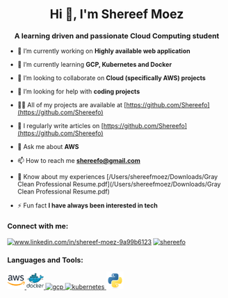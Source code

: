 <h1 align="center">Hi 👋, I'm Shereef Moez</h1>
<h3 align="center">A learning driven and passionate Cloud Computing student</h3>

- 🔭 I’m currently working on **Highly available web application**

- 🌱 I’m currently learning **GCP, Kubernetes and Docker**

- 👯 I’m looking to collaborate on **Cloud (specifically AWS) projects**

- 🤝 I’m looking for help with **coding projects**

- 👨‍💻 All of my projects are available at [https://github.com/Shereefo](https://github.com/Shereefo)

- 📝 I regularly write articles on [https://github.com/Shereefo](https://github.com/Shereefo)

- 💬 Ask me about **AWS**

- 📫 How to reach me **shereefo@gmail.com**

- 📄 Know about my experiences [/Users/shereefmoez/Downloads/Gray Clean Professional Resume.pdf](/Users/shereefmoez/Downloads/Gray Clean Professional Resume.pdf)

- ⚡ Fun fact **I have always been interested in tech**

<h3 align="left">Connect with me:</h3>
<p align="left">
<a href="https://linkedin.com/in/www.linkedin.com/in/shereef-moez-9a99b6123" target="blank"><img align="center" src="https://raw.githubusercontent.com/rahuldkjain/github-profile-readme-generator/master/src/images/icons/Social/linked-in-alt.svg" alt="www.linkedin.com/in/shereef-moez-9a99b6123" height="30" width="40" /></a>
<a href="https://instagram.com/shereefo" target="blank"><img align="center" src="https://raw.githubusercontent.com/rahuldkjain/github-profile-readme-generator/master/src/images/icons/Social/instagram.svg" alt="shereefo" height="30" width="40" /></a>
</p>

<h3 align="left">Languages and Tools:</h3>
<p align="left"> <a href="https://aws.amazon.com" target="_blank" rel="noreferrer"> <img src="https://raw.githubusercontent.com/devicons/devicon/master/icons/amazonwebservices/amazonwebservices-original-wordmark.svg" alt="aws" width="40" height="40"/> </a> <a href="https://www.docker.com/" target="_blank" rel="noreferrer"> <img src="https://raw.githubusercontent.com/devicons/devicon/master/icons/docker/docker-original-wordmark.svg" alt="docker" width="40" height="40"/> </a> <a href="https://cloud.google.com" target="_blank" rel="noreferrer"> <img src="https://www.vectorlogo.zone/logos/google_cloud/google_cloud-icon.svg" alt="gcp" width="40" height="40"/> </a> <a href="https://kubernetes.io" target="_blank" rel="noreferrer"> <img src="https://www.vectorlogo.zone/logos/kubernetes/kubernetes-icon.svg" alt="kubernetes" width="40" height="40"/> </a> <a href="https://www.python.org" target="_blank" rel="noreferrer"> <img src="https://raw.githubusercontent.com/devicons/devicon/master/icons/python/python-original.svg" alt="python" width="40" height="40"/> </a> </p>
